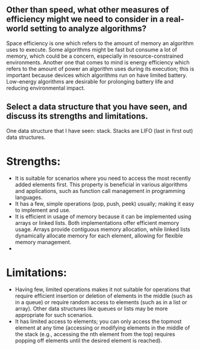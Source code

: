 ## Other than speed, what other measures of efficiency might we need to consider in a real-world setting to analyze algorithms? 
Space efficiency is one which refers to the amount of memory an algorithm uses to execute. Some algorithms might be fast but consume a lot of memory, which could be a concern, especially in resource-constrained environments. Another one that comes to mind is energy efficiency which refers to the amount of power an algorithm uses during its execution; this is important because devices which algorithms run on have limited battery. Low-energy algorithms are desirable for prolonging battery life and reducing environmental impact.

## Select a data structure that you have seen, and discuss its strengths and limitations.

One data structure that I have seen: stack. 
Stacks are LIFO (last in first out) data structures.

# Strengths: 
- It is suitable for scenarios where you need to access the most recently added elements first. This property is beneficial in various algorithms and applications, such as function call management in programming languages.
- It has a few, simple operations (pop, push, peek) usually; making it easy to implement and use.
- It is efficient in usage of memory because it can be implemented using arrays or linked lists. Both implementations offer efficient memory usage. Arrays provide contiguous memory allocation, while linked lists dynamically allocate memory for each element, allowing for flexible memory management.
- 
# Limitations:
- Having few, limited operations makes it not suitable for operations that require efficient insertion or deletion of elements in the middle (such as in a queue) or require random access to elements (such as in a list or array). Other data structures like queues or lists may be more appropriate for such scenarios.
- It has limited access to elements; you can only access the topmost element at any time (accessing or modifying elements in the middle of the stack (e.g., accessing the nth element from the top) requires popping off elements until the desired element is reached).
